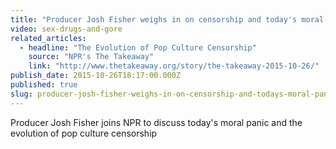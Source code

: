 ```yaml
---
title: "Producer Josh Fisher weighs in on censorship and today's moral panic "
video: sex-drugs-and-gore
related_articles:
  - headline: "The Evolution of Pop Culture Censorship"
    source: "NPR's The Takeaway"
    link: "http://www.thetakeaway.org/story/the-takeaway-2015-10-26/"
publish_date: 2015-10-26T18:17:00.000Z
published: true
slug: producer-josh-fisher-weighs-in-on-censorship-and-todays-moral-panic
---
```

Producer Josh Fisher joins NPR to discuss today's moral panic and the evolution of pop culture censorship

